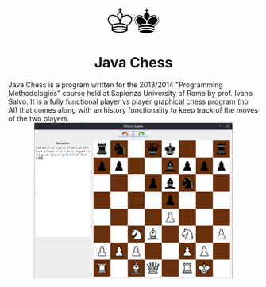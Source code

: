 <div align="center">
  <img src="./Resources/Images/King_white.png"/> <img src="./Resources/Images/King_black.png"/>
  <h1>Java Chess</h1>
</div>
<div>
   Java Chess is a program written for the 2013/2014 "Programming Methodologies" course held at Sapienza University of Rome by prof. Ivano Salvo. It is a fully functional player vs player graphical chess program (no AI) that comes along with an history functionality to keep track of the moves of the two players.
  <div align="center">
    <img src="Screenshot.png" width="400"/>
  </div>
</div>
